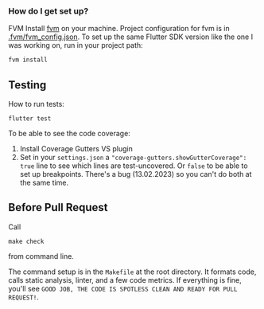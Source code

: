 ### How do I get set up?

FVM
Install [fvm](https://fvm.app/) on your machine. Project configuration for fvm is in [.fvm/fvm_config.json](.fvm/fvm_config.json). To set up the same Flutter SDK version like the one I was working on, run in your project path: 
```bash
fvm install
``` 

## Testing
How to run tests:
```
flutter test
```

To be able to see the code coverage:
1. Install Coverage Gutters VS plugin
2. Set in your `settings.json` a `"coverage-gutters.showGutterCoverage": true` line to see which lines are test-uncovered. Or `false` to be able to set up breakpoints. There's a bug (13.02.2023) so you can't do both at the same time.

## Before Pull Request

Call 
```
make check
```
from command line. 

The command setup is in the `Makefile` at the root directory. It formats code, calls static analysis, linter, and a few code metrics. If everything is fine, you'll see `GOOD JOB, THE CODE IS SPOTLESS CLEAN AND READY FOR PULL REQUEST!`.